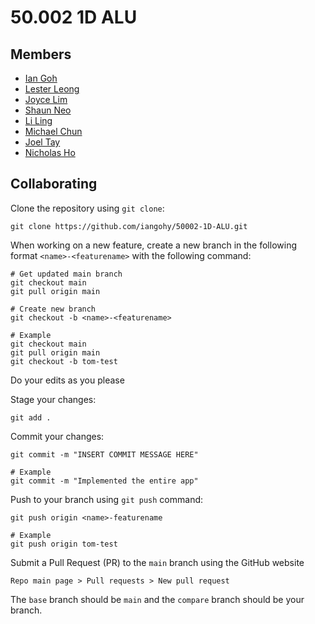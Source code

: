 # 50.002 1D ALU

## Members
 - [Ian Goh](https://github.com/iangohy)
 - [Lester Leong](https://github.com/blue-plum-cloud)
 - [Joyce Lim](https://github.com/joyceeqq)
 - [Shaun Neo](https://github.com/shaunneo)
 - [Li Ling](https://github.com/Sprittoo)
 - [Michael Chun](https://github.com/mckp0)
 - [Joel Tay](https://github.com/Vemrthiss)
 - [Nicholas Ho](https://github.com/hjh99)

## Collaborating
Clone the repository using `git clone`:
```
git clone https://github.com/iangohy/50002-1D-ALU.git
```

When working on a new feature, create a new branch in the following format `<name>-<featurename>` with the following command:
```
# Get updated main branch
git checkout main
git pull origin main

# Create new branch
git checkout -b <name>-<featurename>

# Example
git checkout main
git pull origin main
git checkout -b tom-test
```

Do your edits as you please

Stage your changes:
```
git add .
```

Commit your changes:
```
git commit -m "INSERT COMMIT MESSAGE HERE"

# Example
git commit -m "Implemented the entire app"
```

Push to your branch using `git push` command:
```
git push origin <name>-featurename

# Example
git push origin tom-test
```

Submit a Pull Request (PR) to the `main` branch using the GitHub website
```
Repo main page > Pull requests > New pull request
```
The `base` branch should be `main` and the `compare` branch should be your branch.
